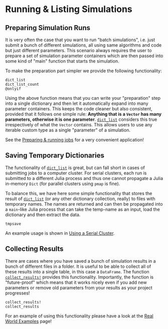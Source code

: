 # Running & Listing Simulations

## Preparing Simulation Runs
It is very often the case that you want to run "batch simulations", i.e. just submit a bunch of different simulations, all using same algorithms and code but just different parameters. This scenario always requires the user to prepare a set of simulation parameter containers which are then passed into some kind of "main" function that starts the simulation.

To make the preparation part simpler we provide the following functionality:
```@docs
dict_list
dict_list_count
@onlyif
```

Using the above function means that you can write your "preparation" step into a single dictionary and then let it automatically expand into many parameter containers. This keeps the code cleaner but also consistent, provided that it follows one simple rule: **Anything that is a `Vector` has many parameters, otherwise it is one parameter**. [`dict_list`](@ref) considers this true irrespectively of what the `Vector` contains. This allows users to use any iterable custom type as a single "parameter" of a simulation.

See the [Preparing & running jobs](@ref) for a very convenient application!

## Saving Temporary Dictionaries
The functionality of [`dict_list`](@ref) is great, but can fall short in cases of submitting jobs to a computer cluster. For serial clusters, each run is submitted to a different Julia process and thus one cannot propagate a Julia in-memory `Dict` (for parallel clusters using `pmap` is fine).

To balance this, we have here some simple functionality that stores the result of [`dict_list`](@ref) (or any other dictionary collection, really) to files with temporary names. The names are returned and can then be propagated into a `main`-like Julia process that can take the temp-name as an input, load the dictionary and then extract the data.
```@docs
tmpsave
```
An example usage is shown in [Using a Serial Cluster](@ref).

## Collecting Results
There are cases where you have saved a bunch of simulation results in a bunch of different files in a folder. It is useful to be able to collect all of these results into a single table, in this case a `DataFrame`. The function [`collect_results!`](@ref) provides this functionality. Importantly, the function is "future-proof" which means that it works nicely even if you add new parameters or remove old parameters from your results as your project progresses!

```@docs
collect_results!
collect_results
```

For an example of using this functionality please have a look at the [Real World Examples](@ref) page!
